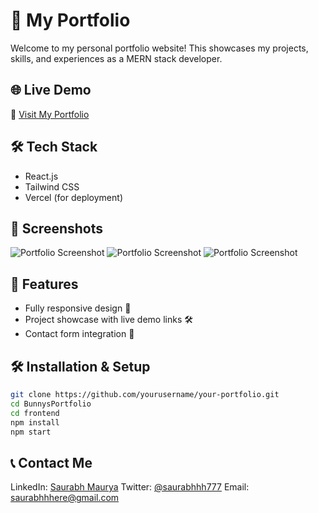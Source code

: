 # 🚀 My Portfolio

Welcome to my personal portfolio website! This showcases my projects, skills, and experiences as a MERN stack developer.

## 🌐 Live Demo
🔗 [Visit My Portfolio](https://www.asksaurabh.xyz/)

## 🛠 Tech Stack
- React.js
- Tailwind CSS
- Vercel (for deployment)

## 📸 Screenshots
![Portfolio Screenshot](https://github.com/user-attachments/assets/27086487-8705-45a9-9f19-282eb0f12191)
![Portfolio Screenshot](https://github.com/user-attachments/assets/91594960-d777-48bf-a5f1-dc68f91bb740)
![Portfolio Screenshot](https://github.com/user-attachments/assets/eb8afa57-0e44-4a18-b016-a744012c6637)

## 🚀 Features
- Fully responsive design 📱
- Project showcase with live demo links 🛠️
- Contact form integration 📩

## 🛠 Installation & Setup
```bash
git clone https://github.com/yourusername/your-portfolio.git
cd BunnysPortfolio
cd frontend
npm install
npm start 
```



## 📞 Contact Me
LinkedIn: [Saurabh Maurya](https://www.linkedin.com/in/saurabh-maurya-92b727245/)
Twitter: [@saurabhhh777](https://twitter.com/saurabhhh777)
Email: saurabhhhere@gmail.com
